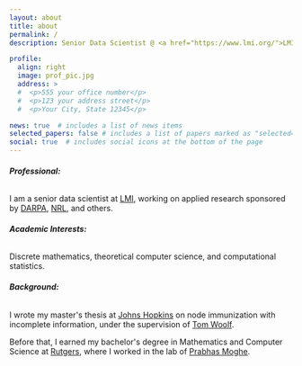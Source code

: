 ```yaml
---
layout: about
title: about
permalink: /
description: Senior Data Scientist @ <a href="https://www.lmi.org/">LMI</a>.  Math Grad Student @ <a href="https://math.columbian.gwu.edu/">GWU</a>.

profile:
  align: right
  image: prof_pic.jpg
  address: >
  #  <p>555 your office number</p>
  #  <p>123 your address street</p>
  #  <p>Your City, State 12345</p>

news: true  # includes a list of news items
selected_papers: false # includes a list of papers marked as "selected={true}"
social: true  # includes social icons at the bottom of the page
---
```


###### **Professional:**

I am a senior data scientist at <a href="https://www.lmi.org/">LMI</a>, working on applied research sponsored by <a href="https://www.darpa.mil">DARPA</a>, <a href="https://www.nrl.navy.mil/">NRL</a>, and others.

###### **Academic Interests:**

Discrete mathematics, theoretical computer science, and computational statistics.

###### **Background:**

I wrote my master's thesis at <a href="https://engineering.jhu.edu/">Johns Hopkins</a> on node immunization with incomplete information, under the supervision of <a href="http://physiology.bs.jhmi.edu/department-member/thomas-b-woolf-professor/">Tom Woolf</a>.

Before that, I earned my bachelor's degree in Mathematics and Computer Science at <a href="https://www.math.rutgers.edu/">Rutgers</a>, where I worked in the lab of <a href="https://bme.rutgers.edu/prabhas-v-moghe">Prabhas Moghe</a>.


<!-- Put your address / P.O. box / other info right below your picture. You can also disable any these elements by editing `profile` property of the YAML header of your `_pages/about.md`. Edit `_bibliography/papers.bib` and Jekyll will render your [publications page](/al-folio/publications/) automatically. -->
